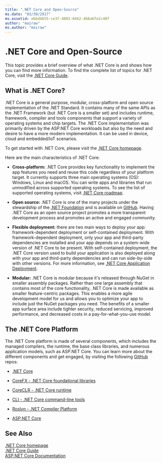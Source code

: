 ```yaml
---
title: ".NET Core and Open-Source"
ms.date: "03/30/2017"
ms.assetid: e6bd4655-ce37-4003-8462-468a6fe2c40f
author: "mairaw"
ms.author: "mairaw"
---
```

# .NET Core and Open-Source
This topic provides a brief overview  of what .NET Core is and shows how you can find more information. To find the complete list of topics for .NET Core, visit the [.NET Core Guide](../../core/index.md).
  
<a name="BKMK_WhatisNETCore"></a>   
## What is .NET Core?  
 .NET Core is a general purpose, modular, cross-platform and open source implementation of the .NET Standard. It contains many of the same APIs as the .NET Framework (but .NET Core is a smaller set) and includes runtime, framework, compiler and tools components that support a variety of operating systems and chip targets. The .NET Core implementation was primarily driven by the ASP.NET Core workloads but also by the need and desire to have a more modern implementation. It can be used in device, cloud and embedded/IoT scenarios.  
  
 To get started with .NET Core, please visit the [.NET Core homepage](https://www.microsoft.com/net/core).  
  
 Here are the main characteristics of .NET Core:  
  
-   **Cross-platform:** .NET Core provides key functionality to implement the app features you need and reuse this code regardless of your platform target. It currently supports three main operating systems (OS): Windows, Linux and macOS. You can write apps and libraries that run unmodified across supported operating systems. To see the list of supported operating systems, visit [.NET Core roadmap](https://github.com/dotnet/core/blob/master/roadmap.md).
  
-   **Open source:** .NET Core is one of the many projects under the stewardship of the [.NET Foundation](https://www.dotnetfoundation.org/) and is available on [GitHub](https://github.com/).  Having .NET Core as an open source project promotes a more transparent development process and promotes an active and engaged community.  
  
-   **Flexible deployment:** there are two main ways to deploy your app: framework-dependent deployment or self-contained deployment. With framework-dependent deployment, only your app and third-party dependencies are installed and your app depends on a system-wide version of .NET Core to be present.  With self-contained deployment, the .NET Core version used to build your application is also deployed along with your app and third-party dependencies and can run side-by-side with other versions.    For more information, see [.NET Core Application Deployment](../../core/deploying/index.md).

-   **Modular:** .NET Core is modular because it's released through NuGet in smaller assembly packages. Rather than one large assembly that contains most of the core functionality, .NET Core is made available as smaller feature-centric packages. This enables a more agile development model for us and allows you to optimize your app to include just the NuGet packages you need. The benefits of a smaller app surface area include tighter security, reduced servicing, improved performance, and decreased costs in a pay-for-what-you-use model.  
  
## The .NET Core Platform  
 The .NET Core platform is made of several components, which includes the managed compilers, the runtime, the base class libraries, and numerous application models, such as ASP.NET Core. You can learn more about the different components and get engaged, by visiting the following [GitHub](https://github.com/) repos:  
  
-   [.NET Core](https://github.com/dotnet/core)  
  
-   [CoreFX - .NET Core foundational libraries](https://github.com/dotnet/corefx)  
  
-   [CoreCLR - .NET Core runtime](https://github.com/dotnet/coreclr)  
  
-   [CLI - .NET Core command-line tools](https://github.com/dotnet/cli)  
  
-   [Roslyn - .NET Compiler Platform](https://github.com/dotnet/roslyn)  
  
-   [ASP.NET Core](https://github.com/aspnet/home)  
  
## See Also  
 [.NET Core homepage](https://www.microsoft.com/net/core)  
 [.NET Core Guide](../../core/index.md)  
 [ASP.NET Core Documentation](/aspnet/core/)
